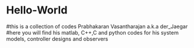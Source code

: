 # Hello-World
#this is a collection of codes Prabhakaran Vasantharajan a.k.a der_Jaegar
#here you will find his matlab, C++,C and python codes for his system models, controller designs and observers
